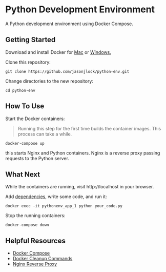 # Python Development Environment

A Python development environment using Docker Compose.

## Getting Started

Download and install Docker for [Mac](https://www.docker.com/docker-mac) or [Windows.](https://www.docker.com/docker-windows)

Clone this repository:

```
git clone https://github.com/jasonjlock/python-env.git
```

Change directories to the new repository:

```
cd python-env
```

## How To Use

Start the Docker containers:

> Running this step for the first time builds the container images.
> This process can take a while.

```
docker-compose up
```

this starts Nginx and Python containers. Nginx is a reverse proxy
passing requests to the Python server.

## What Next

While the containers are running, visit http://localhost in your browser.

Add [dependencies](https://pip.readthedocs.io/en/1.1/requirements.html), write some code, and run it:
```
docker exec -it pythonenv_app_1 python your_code.py
```

Stop the running containers:
```
docker-compose down
```

## Helpful Resources

* [Docker Compose](https://docs.docker.com/compose/reference/)
* [Docker Cleanup Commands](https://www.digitalocean.com/community/tutorials/how-to-remove-docker-images-containers-and-volumes)
* [Nginx Reverse Proxy](https://www.nginx.com/resources/admin-guide/reverse-proxy/)

